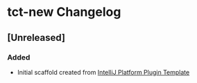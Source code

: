 <!-- Keep a Changelog guide -> https://keepachangelog.com -->

# tct-new Changelog

## [Unreleased]
### Added
- Initial scaffold created from [IntelliJ Platform Plugin Template](https://github.com/JetBrains/intellij-platform-plugin-template)
